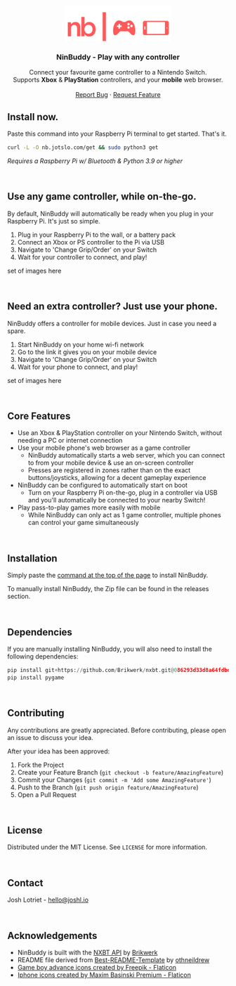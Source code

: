 
<a name="readme-top"></a>

<!-- PROJECT LOGO -->
<br />
<div align="center">
  <a href="https://github.com/jotslo/ninbuddy">
    <img src="assets/nb_thumbnail.png" alt="Logo" width="240" height="80">
  </a>

<h3 align="center">NinBuddy - Play with any controller</h3>

  <p align="center">
    Connect your favourite game controller to a Nintendo Switch.
    <br />
    Supports <b>Xbox</b> & <b>PlayStation</b> controllers, and your <b>mobile</b> web browser.
    <br />
    <br />
    <a href="https://github.com/jotslo/ninbuddy/issues">Report Bug</a>
    ·
    <a href="https://github.com/jotslo/ninbuddy/issues">Request Feature</a>
  </p>
</div>



## Install now.
Paste this command into your Raspberry Pi terminal to get started. That's it.<br>

   ```sh
   curl -L -O nb.jotslo.com/get && sudo python3 get
   ```
*Requires a Raspberry Pi w/ Bluetooth & Python 3.9 or higher*

<br />

## Use any game controller, while on-the-go.
By default, NinBuddy will automatically be ready when you plug in your Raspberry Pi. It's just so simple.
1. Plug in your Raspberry Pi to the wall, or a battery pack
2. Connect an Xbox or PS controller to the Pi via USB
3. Navigate to 'Change Grip/Order' on your Switch
4. Wait for your controller to connect, and play!

set of images here

<br />

## Need an extra controller? Just use your phone.
NinBuddy offers a controller for mobile devices. Just in case you need a spare.
1. Start NinBuddy on your home wi-fi network
2. Go to the link it gives you on your mobile device
3. Navigate to 'Change Grip/Order' on your Switch
4. Wait for your phone to connect, and play!

set of images here

<br />

## Core Features
- Use an Xbox & PlayStation controller on your Nintendo Switch, without needing a PC or internet connection
- Use your mobile phone's web browser as a game controller
  - NinBuddy automatically starts a web server, which you can connect to from your mobile device & use an on-screen controller
  - Presses are registered in zones rather than on the exact buttons/joysticks, allowing for a decent gameplay experience
- NinBuddy can be configured to automatically start on boot
  - Turn on your Raspberry Pi on-the-go, plug in a controller via USB and you'll automatically be connected to your nearby Switch!
- Play pass-to-play games more easily with mobile
  - While NinBuddy can only act as 1 game controller, multiple phones can control your game simultaneously

<br />

## Installation
Simply paste the <a href="#readme-top">command at the top of the page</a> to install NinBuddy.

To manually install NinBuddy, the Zip file can be found in the releases section.

<br />

## Dependencies
If you are manually installing NinBuddy, you will also need to install the following dependencies:
```python
pip install git+https://github.com/Brikwerk/nxbt.git@086293d33d8a64fdbd2b58fa15197c5b66e0ff7b
pip install pygame
```

<br />

<!-- CONTRIBUTING -->
## Contributing

Any contributions are greatly appreciated. Before contributing, please open an issue to discuss your idea.

After your idea has been approved:
1. Fork the Project
2. Create your Feature Branch (`git checkout -b feature/AmazingFeature`)
3. Commit your Changes (`git commit -m 'Add some AmazingFeature'`)
4. Push to the Branch (`git push origin feature/AmazingFeature`)
5. Open a Pull Request

<br />

<!-- LICENSE -->
## License
Distributed under the MIT License. See `LICENSE` for more information.

<br /> 

<!-- CONTACT -->
## Contact
Josh Lotriet - [hello@joshl.io](mailto:hello@joshl.io)

<br />

## Acknowledgements
- NinBuddy is built with the [NXBT API](https://github.com/brikwerk/nxbt) by [Brikwerk](https://github.com/brikwerk)
- README file derived from [Best-README-Template](https://github.com/othneildrew/Best-README-Template) by [othneildrew](https://github.com/othneildrew)
- <a href="https://www.flaticon.com/free-icons/game-boy-advance" title="game boy advance icons">Game boy advance icons created by Freepik - Flaticon</a>
- <a href="https://www.flaticon.com/free-icons/iphone" title="iphone icons">Iphone icons created by Maxim Basinski Premium - Flaticon</a>





